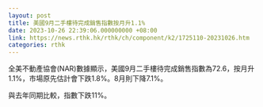 ```yaml
---
layout: post
title: 美國9月二手樓待完成銷售指數按月升1.1%
date: 2023-10-26 22:39:06.000000000 +08:00
link: https://news.rthk.hk/rthk/ch/component/k2/1725110-20231026.htm
categories: rthk
---
```


全美不動產協會(NAR)數據顯示，美國9月二手樓待完成銷售指數為72.6，按月升1.1%，市場原先估計會下跌1.8%。8月則下降7.1%。 

與去年同期比較，指數下跌11%。
